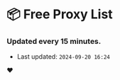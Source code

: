 # :package: Free Proxy List
### Updated every 15 minutes.

- Last updated: `2024-09-20 16:24`

:heart:
